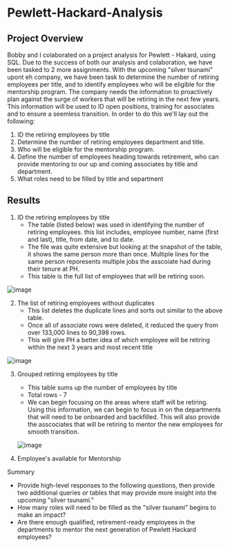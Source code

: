 # Pewlett-Hackard-Analysis
## Project Overview
  Bobby and I colaborated on a project analysis for Pewlett - Hakard, using SQL.  Due to the success of both our analysis and colaboration, we have been tasked to 2 more assignments.  With the upcoming "silver tsunami" upont eh company, we have been task to determine the number of retiring employees per title, and to identify employees who will be eligible for the mentorship program.  The company needs the information to proactively plan against the surge of workers that will be retiring in the next few years.  This information will be used to ID open positions, training for associates and to ensure a seemless transition.  In order to do this we'll lay out the following:
 
  1. ID the retiring employees by title
  2. Determine the number of retiring employees department and title.
  3. Who will be eligible for the mentorship program.
  4. Define the number of employees heading towards retirement, who can provide mentoring to our up and coming associates by title and department.
  5. What roles need to be filled by title and separtment
 
## Results
1. ID the retiring employees by title
    - The table (listed below) was used in identifying the number of retiring employees.  this list includes, employee number, name (first and last), title, from date, and to date.
    - The file was quite extensive but looking at the snapshot of the table, it shows the same person more than once. Multiple lines for the same person reporesents multiple jobs the asscoiate had during their tenure at PH.
    - This table is the full list of employees that will be retiring soon.

![image](https://user-images.githubusercontent.com/94253815/149680492-e9f539cd-65dc-4fb2-8603-ad68bd347067.png)

2. The list of retiring employees without duplicates
    - This list deletes the duplicate lines and sorts out similar to the above table.
    - Once all of associate rows were deleted, it reduced the query from over 133,000 lines to 90,398 rows.
    - This will give PH a better idea of which employee will be retiring within the next 3 years  and most recent title


![image](https://user-images.githubusercontent.com/94253815/149681181-bde86d8f-b15f-4d41-b86f-d074e3a18fcd.png)


3. Grouped retiring employees by title
    - This table sums up the number of employees by title
    - Total rows - 7
    - We can begin focusing on the areas where staff will be retiring. 
   Using this information, we can begin to focus in on the departments that will need to be onboarded and backfilled.  This will also provide the asscociates that will be retiring to mentor the new employees for smooth transition.
   
   ![image](https://user-images.githubusercontent.com/94253815/149681388-95d9ca45-0b8b-47f0-8e9d-9328029c63ff.png)

4. Employee's available for Mentorship
  









Summary
- Provide high-level responses to the following questions, then provide two additional queries or tables that may provide more insight into the upcoming "silver tsunami."
- How many roles will need to be filled as the "silver tsunami" begins to make an impact?
- Are there enough qualified, retirement-ready employees in the departments to mentor the next generation of Pewlett Hackard employees?
